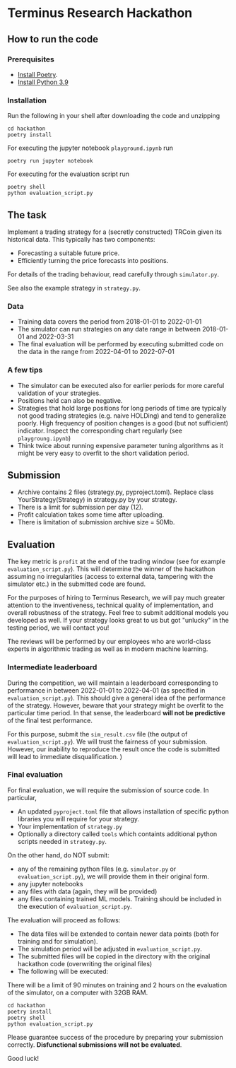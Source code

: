 # Terminus Research Hackathon

## How to run the code

### Prerequisites
- [Install Poetry](https://python-poetry.org/docs/).
- [Install Python 3.9](https://www.google.com/search?q=How+do+I+install+Python+3.9&sxsrf=ALiCzsbJ0uvEleEjew7tXj4zIA0GpmPsdQ%3A1653952213025&ei=1U6VYvCXAeSMrwShq43wDA&ved=0ahUKEwiw1oeRrIj4AhVkxosKHaFVA84Q4dUDCA4&uact=5&oq=How+do+I+install+Python+3.9&gs_lcp=Cgdnd3Mtd2l6EAMyBQgAEIAEMgUIABCABDIFCAAQgAQyBQgAEIAEMgUIABCABDIFCAAQgAQyBggAEB4QFjIGCAAQHhAWMgYIABAeEBYyBggAEB4QFkoECEEYAEoECEYYAFAAWABgkQZoAHAAeACAAZIBiAGSAZIBAzAuMZgBAKABAqABAcABAQ&sclient=gws-wiz)

### Installation

Run the following in your shell after downloading the code and unzipping
```
cd hackathon
poetry install
```

For executing the jupyter notebook `playground.ipynb` run

```
poetry run jupyter notebook
```

For executing for the evaluation script run

```
poetry shell
python evaluation_script.py
```

## The task

Implement a trading strategy for a (secretly constructed) TRCoin given its historical data. This typically has two components:

- Forecasting a suitable future price.
- Efficiently turning the price forecasts into positions.

For details of the trading behaviour, read carefully through `simulator.py`.

See also the example strategy in `strategy.py`.

### Data

- Training data covers the period from 2018-01-01 to 2022-01-01
- The simulator can run strategies on any date range in between 2018-01-01 and 2022-03-31
- The final evaluation will be performed by executing submitted code on the data in the range from 2022-04-01 to 2022-07-01

### A few tips

- The simulator can be executed also for earlier periods for more careful validation of your strategies.
- Positions held can also be negative.
- Strategies that hold large positions for long periods of time are typically not good trading strategies (e.g. naive HOLDing) and tend to generalize poorly. High frequency of position changes is a good (but not sufficient) indicator. Inspect the corresponding chart regularly (see `playgroung.ipynb`)
- Think twice about running expensive parameter tuning algorithms as it might be very easy to overfit to the short validation period.

## Submission

- Archive contains 2 files (strategy.py, pyproject.toml). Replace class YourStrategy(Strategy) in strategy.py by your strategy.
- There is a limit for submission per day (12).
- Profit calculation takes some time after uploading. 
- There is limitation of submission archive size = 50Mb.

## Evaluation

The key metric is `profit` at the end of the trading window (see for example `evaluation_script.py`). This will determine the winner of the hackathon assuming no irregularities (access to external data, tampering with the simulator etc.) in the submitted code are found.

For the purposes of hiring to Terminus Research, we will pay much greater attention to the inventiveness, technical quality of implementation, and overall robustness of the strategy. Feel free to submit additional models you developed as well. If your strategy looks great to us but got "unlucky" in the testing period, we will contact you!

The reviews will be performed by our employees who are world-class experts in algorithmic trading as well as in modern machine learning.

### Intermediate leaderboard

During the competition, we will maintain a leaderboard corresponding to performance in between 2022-01-01 to 2022-04-01 (as specified in `evaluation_script.py`). This should give a general idea of the performance of the strategy. However, beware that your strategy might be overfit to the particular time period. In that sense, the leaderboard **will not be predictive** of the final test performance.

For this purpose, submit the `sim_result.csv` file (the output of `evaluation_script.py`). We will trust the fairness of your submission. However, our inability to reproduce the result once the code is submitted will lead to immediate disqualification.   )

### Final evaluation

For final evaluation, we will require the submission of source code. In particular,

- An updated `pyproject.toml` file that allows installation of specific python libraries you will require for your strategy.
- Your implementation of `strategy.py`
- Optionally a directory called `tools` which containts additional python scripts needed in `strategy.py`.

On the other hand, do NOT submit:

- any of the remaining python files (e.g. `simulator.py` or `evaluation_script.py`), we will provide them in their original form.
- any jupyter notebooks
- any files with data (again, they will be provided)
- any files containing trained ML models. Training should be included in the execution of `evaluation_script.py`.

The evaluation will proceed as follows:

- The data files will be extended to contain newer data points (both for training and for simulation).
- The simulation period will be adjusted in `evaluation_script.py`.
- The submitted files will be copied in the directory with the original hackathon code (overwriting the original files)
- The following will be executed:

There will be a limit of 90 minutes on training and 2 hours on the evaluation of the simulator, on a computer with 32GB RAM.

```
cd hackathon
poetry install
poetry shell
python evaluation_script.py
```

Please guarantee success of the procedure by preparing your submission correctly. **Disfunctional submissions will not be evaluated**.

Good luck!


